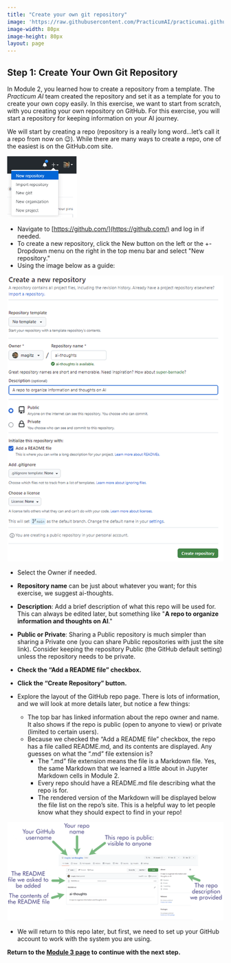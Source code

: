 ```yaml
---
title: "Create your own git repository"
image: 'https://raw.githubusercontent.com/PracticumAI/practicumai.github.io/main/images/icons/practicumai_computing_for_ai.png'
image-width: 80px
image-height: 80px
layout: page
---
```


## Step 1: Create Your Own Git Repository

In Module 2, you learned how to create a repository from a template. The *Practicum AI* team created the repository and set it as a template for you to create your own copy easily. In this exercise, we want to start from scratch, with you creating your own repository on GitHub. For this exercise, you will start a repository for keeping information on your AI journey.

We will start by creating a repo (repository is a really long word…let’s call it a repo from now on 😉). While there are many ways to create a repo, one of the easiest is on the GitHub.com site.

![Screenshot of creating a new repo at GitHub.com](/images/github_new_repository.png)

* Navigate to [https://github.com/](https://github.com/) and log in if needed.
* To create a new repository, click the New button on the left or the +-Dropdown menu on the right in the top menu bar and select "New repository."
* Using the image below as a guide:

![Screenshot of the details of creating a new repo](/images/github_create_new_repo_details.png)
* Select the Owner if needed.
* **Repository name** can be just about whatever you want; for this exercise, we suggest ai-thoughts.
* **Description**: Add a brief description of what this repo will be used for. This can always be edited later, but something like "**A repo to organize information and thoughts on AI**."
* **Public or Private**: Sharing a Public repository is much simpler than sharing a Private one (you can share Public repositories with just the site link). Consider keeping the repository Public (the GitHub default setting) unless the repository needs to be private.
* **Check the “Add a README file” checkbox.**
* **Click the “Create Repository” button.**

* Explore the layout of the GitHub repo page. There is lots of information, and we will look at more details later, but notice a few things:
   * The top bar has linked information about the repo owner and name. It also shows if the repo is public (open to anyone to view) or private (limited to certain users).
   * Because we checked the “Add a README file” checkbox, the repo has a file called README.md, and its contents are displayed. Any guesses on what the “.md” file extension is?
      * The “.md” file extension means the file is a Markdown file. Yes, the same Markdown that we learned a little about in Jupyter Markdown cells in Module 2.
      * Every repo should have a README.md file describing what the repo is for.
      * The rendered version of the Markdown will be displayed below the file list on the repo’s site. This is a helpful way to let people know what they should expect to find in your repo! 

![Screenshot of a github repo with details labeled](/images/github_repo_w_labels.png)

* We will return to this repo later, but first, we need to set up your GitHub account to work with the system you are using.

**Return to the [Module 3 page](/computing_for_ai/03_git_and_github/) to continue with the next step.**
